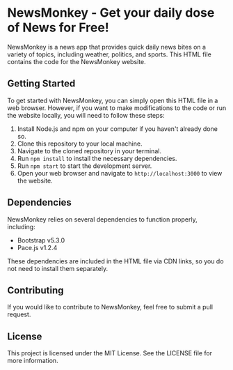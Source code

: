 # NewsMonkey - Get your daily dose of News for Free!

NewsMonkey is a news app that provides quick daily news bites on a variety of topics, including weather, politics, and sports. This HTML file contains the code for the NewsMonkey website.

## Getting Started

To get started with NewsMonkey, you can simply open this HTML file in a web browser. However, if you want to make modifications to the code or run the website locally, you will need to follow these steps:

1. Install Node.js and npm on your computer if you haven't already done so.
2. Clone this repository to your local machine.
3. Navigate to the cloned repository in your terminal.
4. Run `npm install` to install the necessary dependencies.
5. Run `npm start` to start the development server.
6. Open your web browser and navigate to `http://localhost:3000` to view the website.

## Dependencies

NewsMonkey relies on several dependencies to function properly, including:

- Bootstrap v5.3.0
- Pace.js v1.2.4

These dependencies are included in the HTML file via CDN links, so you do not need to install them separately.

## Contributing

If you would like to contribute to NewsMonkey, feel free to submit a pull request.

## License

This project is licensed under the MIT License. See the LICENSE file for more information.